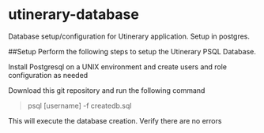 # utinerary-database
Database setup/configuration for Utinerary application. Setup in postgres.

##Setup
Perform the following steps to setup the Utinerary PSQL Database.

Install Postgresql on a UNIX environment and create users and role configuration as needed

Download this git repository and run the following command

> psql [username] -f createdb.sql

This will execute the database creation. Verify there are no errors 
